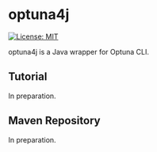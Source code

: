 # optuna4j

[![License: MIT](https://img.shields.io/badge/License-MIT-yellow.svg)](https://opensource.org/licenses/MIT)

optuna4j is a Java wrapper for Optuna CLI.

## Tutorial
In preparation.

## Maven Repository
In preparation.
